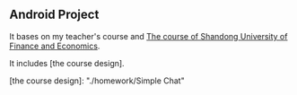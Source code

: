 Android Project
---

It bases on my teacher's course and [The course of Shandong University of Finance and Economics].

It includes [the course design].


[The course of Shandong University of Finance and Economics]: https://www.icourse163.org/course/SDCJDX-1206672824
[the course design]: "./homework/Simple Chat"
